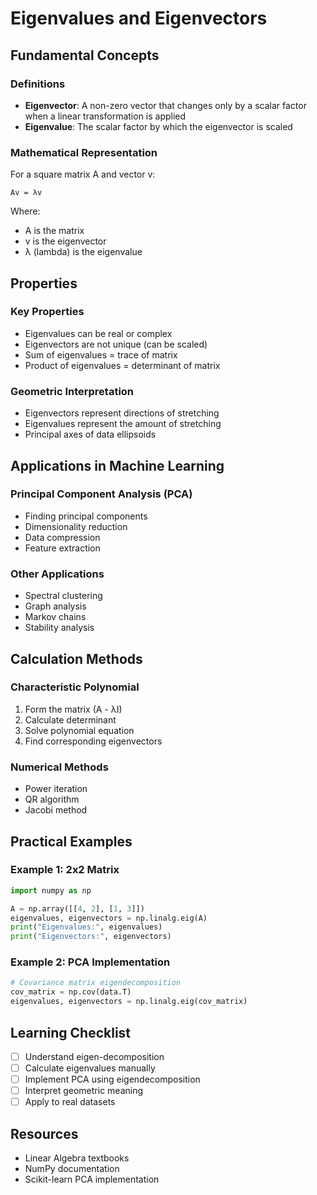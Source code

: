 # Eigenvalues and Eigenvectors

## Fundamental Concepts

### Definitions
- **Eigenvector**: A non-zero vector that changes only by a scalar factor when a linear transformation is applied
- **Eigenvalue**: The scalar factor by which the eigenvector is scaled

### Mathematical Representation
For a square matrix A and vector v:
```
Av = λv
```
Where:
- A is the matrix
- v is the eigenvector
- λ (lambda) is the eigenvalue

## Properties

### Key Properties
- Eigenvalues can be real or complex
- Eigenvectors are not unique (can be scaled)
- Sum of eigenvalues = trace of matrix
- Product of eigenvalues = determinant of matrix

### Geometric Interpretation
- Eigenvectors represent directions of stretching
- Eigenvalues represent the amount of stretching
- Principal axes of data ellipsoids

## Applications in Machine Learning

### Principal Component Analysis (PCA)
- Finding principal components
- Dimensionality reduction
- Data compression
- Feature extraction

### Other Applications
- Spectral clustering
- Graph analysis
- Markov chains
- Stability analysis

## Calculation Methods

### Characteristic Polynomial
1. Form the matrix (A - λI)
2. Calculate determinant
3. Solve polynomial equation
4. Find corresponding eigenvectors

### Numerical Methods
- Power iteration
- QR algorithm
- Jacobi method

## Practical Examples

### Example 1: 2x2 Matrix
```python
import numpy as np

A = np.array([[4, 2], [1, 3]])
eigenvalues, eigenvectors = np.linalg.eig(A)
print("Eigenvalues:", eigenvalues)
print("Eigenvectors:", eigenvectors)
```

### Example 2: PCA Implementation
```python
# Covariance matrix eigendecomposition
cov_matrix = np.cov(data.T)
eigenvalues, eigenvectors = np.linalg.eig(cov_matrix)
```

## Learning Checklist
- [ ] Understand eigen-decomposition
- [ ] Calculate eigenvalues manually
- [ ] Implement PCA using eigendecomposition
- [ ] Interpret geometric meaning
- [ ] Apply to real datasets

## Resources
- Linear Algebra textbooks
- NumPy documentation
- Scikit-learn PCA implementation
